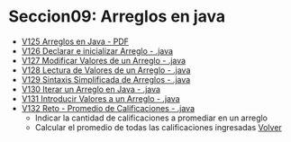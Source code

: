 # Seccion09: Arreglos en java
* [V125 Arreglos en Java - PDF](V125_Arreglos_en_Java/Docs/08-01-00-Arreglos-Java-UJ.pdf)
* [V126 Declarar e inicializar Arreglo - .java](V126_Declarar_e_Inicializar_Arreglo/src/Arreglos.java)
* [V127 Modificar Valores de un Arreglo - .java](V127_Modificar_Valores_de_un_Arreglo/src/Arreglos.java)
* [V128 Lectura de Valores de un Arreglo - .java](V128_Lectura_de_Valores_de_un_Arreglo/src/Arreglos.java)
* [V129 Sintaxis Simplificada de Arreglos - .java](V129_Sintaxis_simplificada_de_Arreglos/src/Arreglos.java)
* [V130 Iterar un Arreglo en Java - .java](V130_Iterar_un_Arreglo_en_Java/src/Arreglos.java)
* [V131 Introducir Valores a un Arreglo - .java](V131_Introducir_Valores_a_un_Arreglo/src/Arreglos.java)
* [V132 Reto - Promedio de Calificaciones - .java](V132_Reto_Promedio_de_Calificaciones/src/RetoPromedioCalificaciones)
    - Indicar la cantidad de calificaciones a promediar en un arreglo
    - Calcular el promedio de todas las calificaciones ingresadas
[Volver](../)